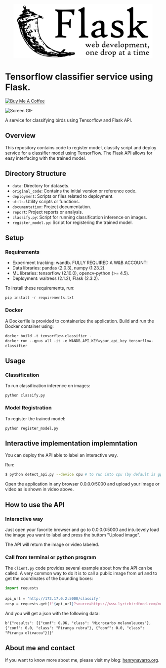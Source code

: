 <div align="center">
  <img width="450" src="assets/Flask_logo.svg">
</div>

# Tensorflow classifier service using Flask.

<a href="https://www.buymeacoffee.com/hdnh2006" target="_blank"><img src="https://www.buymeacoffee.com/assets/img/custom_images/orange_img.png" alt="Buy Me A Coffee" style="height: 41px !important;width: 174px !important;box-shadow: 0px 3px 2px 0px rgba(190, 190, 190, 0.5) !important;-webkit-box-shadow: 0px 3px 2px 0px rgba(190, 190, 190, 0.5) !important;" ></a>

![Screen GIF](assets/screen.gif)

A service for classifying birds using Tensorflow and Flask API.

## Overview

This repository contains code to register model, classify script and deploy service for a classifier model using TensorFlow. The Flask API allows for easy interfacing with the trained model.

## Directory Structure

- `data`: Directory for datasets.
- `original_code`: Contains the initial version or reference code.
- `deployment`: Scripts or files related to deployment.
- `utils`: Utility scripts or functions.
- `documentation`: Project documentation.
- `report`: Project reports or analysis.
- `classify.py`: Script for running classification inference on images.
- `register_model.py`: Script for registering the trained model.

## Setup

### Requirements

- Experiment tracking: wandb. FULLY REQUIRED A W&B ACCOUNT!
- Data libraries: pandas (2.0.3), numpy (1.23.2).
- ML libraries: tensorflow (2.10.0), opencv-python (>= 4.5).
- Deployment: waitress (2.1.2), Flask (2.3.2).

To install these requirements, run:

```
pip install -r requirements.txt
```

### Docker

A Dockerfile is provided to containerize the application. Build and run the Docker container using:

```
docker build -t tensorflow-classifier .
docker run --gpus all -it -e WANDB_API_KEY=your_api_key tensorflow-classifier

```

## Usage

### Classification

To run classification inference on images:

```
python classify.py
```

### Model Registration

To register the trained model:

```
python register_model.py
```


## Interactive implementation implemntation

You can deploy the API able to label an interactive way.

Run:

```bash
$ python detect_api.py --device cpu # to run into cpu (by default is gpu)
```
Open the application in any browser 0.0.0.0:5000 and upload your image or video as is shown in video above.


## How to use the API

### Interactive way
Just open your favorite browser and go to 0.0.0.0:5000 and intuitevely load the image you want to label and press the buttom "Upload image".

The API will return the image or video labeled.

### Call from terminal or python program
The `client.py` code provides several example about how the API can be called. A very common way to do it is to call a public image from url and to get the coordinates of the bounding boxes:

```python
import requests

api_url = 'http://172.17.0.2:5000/classify'
resp = requests.get(f'{api_url}?source=https://www.lyricbirdfood.com/media/1880/summer-tananger.jpg&save_labels=T', verify=False)

```
And you will get a json with the following data:

```
b'{"results": [{"conf": 0.96, "class": "Microcarbo melanoleucos"}, {"conf": 0.0, "class": "Piranga rubra"}, {"conf": 0.0, "class": "Piranga olivacea"}]}'
```

## About me and contact

If you want to know more about me, please visit my blog: [henrynavarro.org](https://henrynavarro.org).
